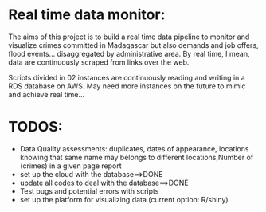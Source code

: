 # Real time data monitor:

The aims of this project is to build a real time data pipeline to monitor and visualize crimes committed in Madagascar but also demands and job offers, flood events... disaggregated by administrative area. By real time, I mean, data are continuously scraped from links over the web.

Scripts divided in 02 instances are continuously reading and writing in a RDS database on AWS.
May need more instances on the future to mimic and achieve real time...

# TODOS:

* Data Quality assessments: duplicates, dates of appearance, locations knowing that same name may belongs to different locations,Number of (crimes) in a given page report
* set up the cloud with the database==>DONE
* update all codes to deal with the database==>DONE
* Test bugs and potential errors with scripts
* set up the platform for visualizing data (current option: R/shiny)
